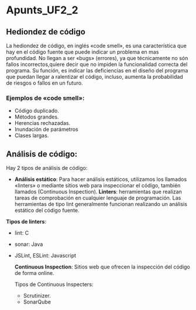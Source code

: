 # Apunts_UF2_2

## Hediondez de código

La hediondez de código, en inglés «code smell», es una característica que hay en el código fuente que puede indicar un problema en mas profundidad.
No llegan a ser «bugs» (errores), ya que técnicamente no són fallos incorrectos,quiere decir que no impiden la funcionalidad correcta del programa. Su función,
es indicar las deficiencias en el diseño del programa que puedan llegar a ralentizar el código, incluso, aumenta la probabilidad de riesgos o fallos en un
futuro.

### Ejemplos de «code smell»:
  - Código duplicado.
  - Métodos grandes.
  - Herencias rechazadas.
  - Inundación de parámetros
  - Clases largas.

## Análisis de código:

Hay 2 tipos de análisis de código:

  - **Análisis estático**:
    Para hacer análisis estáticos, utilizamos los llamados «linters» o mediante sitios web para inspeccionar el código, también llamados (Continuous Inspection).
    **Linters**: herramientas que realizan tareas de comprobación en cualquier lenguaje de programación. Las herramientas de tipo lint generalmente funcionan realizando un análisis estático del código fuente.

**Tipos de linters**:
  - lint: C
  - sonar: Java
  - JSLint, ESLint: Javascript

    **Continuous Inspection**: Sitios web que ofrecen la inspección del código de forma online.

    Tipos de Continuous Inspecters:
    - Scrutinizer.
    - SonarQube

